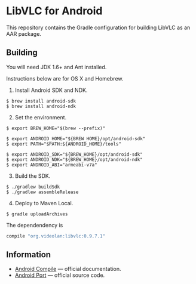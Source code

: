 # LibVLC for Android

This repository contains the Gradle configuration for building LibVLC as an AAR package.

## Building

You will need JDK 1.6+ and Ant installed.

Instructions below are for OS X and Homebrew.

1. Install Android SDK and NDK.

  ```
  $ brew install android-sdk
  $ brew install android-ndk
  ```

2. Set the environment.

  ```
  $ export BREW_HOME="$(brew --prefix)"

  $ export ANDROID_HOME="${BREW_HOME}/opt/android-sdk"
  $ export PATH="$PATH:${ANDROID_HOME}/tools"

  $ export ANDROID_SDK="${BREW_HOME}/opt/android-sdk"
  $ export ANDROID_NDK="${BREW_HOME}/opt/android-ndk"
  $ export ANDROID_ABI="armeabi-v7a"
  ```

3. Build the SDK.

  ```
  $ ./gradlew buildSdk
  $ ./gradlew assembleRelease
  ```

4. Deploy to Maven Local.

  ```
  $ gradle uploadArchives
  ```

  The dependendency is

  ```groovy
  compile "org.videolan:libvlc:0.9.7.1"
  ```

## Information

* [Android Compile](https://wiki.videolan.org/AndroidCompile) — official documentation.
* [Android Port](http://git.videolan.org/?p=vlc-ports/android.git) — official source code.
